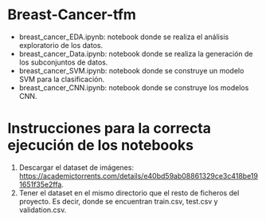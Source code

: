 # Breast-Cancer-tfm
* breast_cancer_EDA.ipynb: notebook donde se realiza el análisis exploratorio de los datos.
* breast_cancer_Data.ipynb: notebook donde se realiza la generación de los subconjuntos de datos.
* breast_cancer_SVM.ipynb: notebook donde se construye un modelo SVM para la clasificación.
* breast_cancer_CNN.ipynb: notebook donde se construye los modelos CNN.

# Instrucciones para la correcta ejecución de los notebooks

1. Descargar el dataset de imágenes: https://academictorrents.com/details/e40bd59ab08861329ce3c418be191651f35e2ffa.
2. Tener el dataset en el mismo directorio que el resto de ficheros del proyecto. Es decir, donde se encuentran train.csv, test.csv y validation.csv.